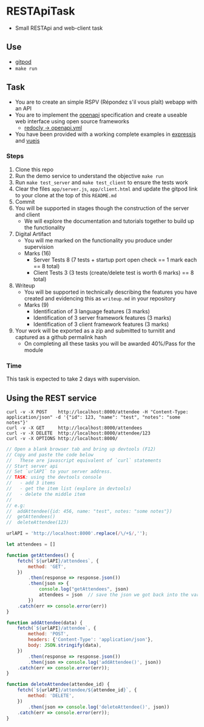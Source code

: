 # RESTApiTask
* Small RESTApi and web-client task

Use
---

* [gitpod](https://gitpod.io#https://github.com/kc495/RESTApiTask)
* `make run`

Task
----

* You are to create an simple RSPV (Répondez s'il vous plaît) webapp with an API
* You are to implement the [openapi](https://swagger.io/specification/) specification and create a useable web interface using open source frameworks
    * [redocly -> openapi.yml](https://redocly.github.io/redoc/?url=https://raw.githubusercontent.com/calaldees/RESTApiTask/main/openapi.yaml)
* You have been provided with a working complete examples in [expressjs](https://expressjs.com/) and [vuejs](https://vuejs.org/)

### Steps
1. Clone this repo
2. Run the demo service to understand the objective `make run`
3. Run  `make test_server` and `make test_client` to ensure the tests work
4. Clear the files `app/server.js`,  `app/client.html` and update the gitpod link to your clone at the top of this `README.md`
5. Commit
6. You will be supported in stages though the construction of the server and client
    * We will explore the documentation and tutorials together to build up the functionality
7. Digital Artifact
    * You will me marked on the functionality you produce under supervision
    * Marks (16)
        * Server Tests 8 (7 tests + startup port open check == 1 mark each == 8 total)
        * Client Tests 3 (3 tests (create/delete test is worth 6 marks) == 8 total)
8. Writeup
    * You will be supported in technically describing the features you have created and evidencing this as `writeup.md` in your repository
    * Marks (9)
        * Identification of 3 language features (3 marks)
        * Identification of 3 server framework features (3 marks)
        * Identification of 3 client framework features (3 marks)
9. Your work will be exported as a zip and submitted to turnitit and captured as a github permalink hash
    * On completing all these tasks you will be awarded 40%/Pass for the module


### Time
This task is expected to take 2 days with supervision.


Using the REST service
----------------------

```
curl -v -X POST    http://localhost:8000/attendee -H "Content-Type: application/json" -d '{"id": 123, "name": "test", "notes": "some notes"}'
curl -v -X GET     http://localhost:8000/attendees
curl -v -X DELETE  http://localhost:8000/attendee/123
curl -v -X OPTIONS http://localhost:8000/
```


```javascript
// Open a blank browser tab and bring up devtools (F12)
// Copy and paste the code below
//   These are javascript equivalent of `curl` statements
// Start server api
// Set `urlAPI` to your server address.
// TASK: using the devtools console
//   - add 3 items
//   - get the item list (explore in devtools)
//   - delete the middle item
//
// e.g:
//  addAttendee({id: 456, name: "test", notes: "some notes"})
//  getAttendees()
//  deleteAttendee(123)

urlAPI = 'http://localhost:8000'.replace(/\/+$/,'');

let attendees = []

function getAttendees() {
    fetch(`${urlAPI}/attendees`, {
        method: 'GET',
    })
        .then(response => response.json())
        .then(json => {
            console.log("getAttendees", json)
            attendees = json  // save the json we got back into the variable `attendees`
        })
    .catch(err => console.error(err))
}

function addAttendee(data) {
    fetch(`${urlAPI}/attendee`, {
        method: 'POST',
        headers: {'Content-Type': 'application/json'},
        body: JSON.stringify(data),
    })
        .then(response => response.json())
        .then(json => console.log('addAttendee()', json))
    .catch(err => console.error(err));
}

function deleteAttendee(attendee_id) {
    fetch(`${urlAPI}/attendee/${attendee_id}`, {
        method: 'DELETE',
    })
        .then(json => console.log('deleteAttendee()', json))
    .catch(err => console.error(err));
}
```
